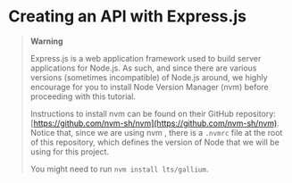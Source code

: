 # Creating an API with Express.js

> **Warning**
>  
> Express.js is a web application framework used to build server applications for Node.js. As such, and since there are various versions (sometimes incompatible) of Node.js around, we highly encourage for you to install Node Version Manager (nvm) before proceeding with this tutorial.
>
> Instructions to install nvm can be found on their GitHub repository: [https://github.com/nvm-sh/nvm](https://github.com/nvm-sh/nvm). Notice that, since we are using nvm , there is a `.nvmrc` file at the root of this repository, which defines the  version of Node that we will be using for this project.
>
> You might need to run `nvm install lts/gallium`.